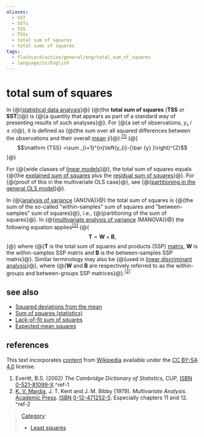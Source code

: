 ```yaml
---
aliases:
  - SST
  - SSTs
  - TSS
  - TSSs
  - total sum of squares
  - total sums of squares
tags:
  - flashcard/active/general/eng/total_sum_of_squares
  - language/in/English
---
```


# total sum of squares

In {@{[statistical data analysis](statistics.md)}@} {@{the __total sum of squares__ \(__TSS__ or __SST__\)}@} is {@{a quantity that appears as part of a standard way of presenting results of such analyses}@}. For {@{a set of observations, $y_{i},i\leq n$}@}, it is defined as {@{the sum over all squared differences between the observations and their overall [mean](mean.md) ${\bar {y} }$}@}:<sup>[\[1\]](#^ref-1)</sup> {@{$$\mathrm {TSS} =\sum _{i=1}^{n}\left(y_{i}-{\bar {y} }\right)^{2}$$}@} <!--SR:!2025-08-20,172,310!2025-03-26,64,310!2025-03-29,67,310!2025-03-18,57,310!2025-03-19,58,310!2025-03-28,66,310-->

For {@{wide classes of [linear models](linear%20regression.md)}@}, the total sum of squares equals {@{the [explained sum of squares](explained%20sum%20of%20squares.md) plus the [residual sum of squares](residual%20sum%20of%20squares.md)}@}. For {@{proof of this in the multivariate OLS case}@}, see {@{[partitioning in the general OLS model](explained%20sum%20of%20squares.md#Partitioning%20in%20the%20general%20OLS%20model)}@}. <!--SR:!2025-03-21,60,310!2025-03-18,57,310!2025-03-23,62,310!2025-03-24,63,310-->

In {@{[analysis of variance](analysis%20of%20variance.md) \(ANOVA\)}@} the total sum of squares is {@{the sum of the so-called "within-samples" sum of squares and "between-samples" sum of squares}@}, i.e., {@{partitioning of the sum of squares}@}. In {@{[multivariate analysis of variance](multivariate%20analysis%20of%20variance.md) \(MANOVA\)}@} the following equation applies<sup>[\[2\]](#^ref-2)</sup> {@{$$\mathbf {T} =\mathbf {W} +\mathbf {B} ,$$}@} where {@{__T__ is the total sum of squares and products \(SSP\) [matrix](matrix%20(mathematics).md), __W__ is the within-samples SSP matrix and __B__ is the between-samples SSP matrix}@}. Similar terminology may also be {@{used in [linear discriminant analysis](linear%20discriminant%20analysis.md)}@}, where {@{__W__ and __B__ are respectively referred to as the within-groups and between-groups SSP matrices}@}.<sup>[\[2\]](#^ref-2)</sup> <!--SR:!2025-03-22,61,310!2025-03-28,66,310!2025-03-17,56,310!2025-03-03,42,290!2025-03-16,55,310!2025-08-20,173,310!2025-08-02,160,310!2025-03-26,64,310-->

## see also

- [Squared deviations from the mean](squared%20deviations%20from%20the%20mean.md)
- [Sum of squares \(statistics\)](partition%20of%20sums%20of%20squares.md)
- [Lack-of-fit sum of squares](lack-of-fit%20sum%20of%20squares.md)
- [Expected mean squares](expected%20mean%20squares.md)

## references

This text incorporates [content](https://en.wikipedia.org/wiki/total_sum_of_squares) from [Wikipedia](Wikipedia.md) available under the [CC BY-SA 4.0](https://creativecommons.org/licenses/by-sa/4.0/) license.

1. Everitt, B.S. \(2002\) _The Cambridge Dictionary of Statistics_, CUP, [ISBN](ISBN.md) [0-521-81099-X](https://en.wikipedia.org/wiki/Special:BookSources/0-521-81099-X) <a id="^ref-1"></a>^ref-1
2. <a id="CITEREFK. V. Mardia, J. T. Kent and J. M. Bibby1979"></a> [K. V. Mardia](Kanti%20Mardia.md), J. T. Kent and J. M. Bibby \(1979\). _Multivariate Analysis_. [Academic Press](Academic%20Press.md). [ISBN](ISBN.md) [0-12-471252-5](https://en.wikipedia.org/wiki/Special:BookSources/0-12-471252-5). Especially chapters 11 and 12. <a id="^ref-2"></a>^ref-2

> [Category](https://en.wikipedia.org/wiki/Help:Category):
>
> - [Least squares](https://en.wikipedia.org/wiki/Category:Least%20squares)
